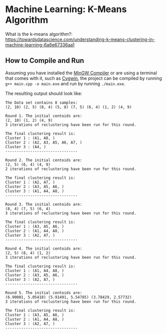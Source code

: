# Machine Learning: K-Means Algorithm
What is the k-means algorithm?:<br/>
https://towardsdatascience.com/understanding-k-means-clustering-in-machine-learning-6a6e67336aa1

## How to Compile and Run
Assuming you have installed the [MinGW Compiler](http://www.mingw.org/) or are using a terminal that comes with it, such as [Cygwin](https://www.cygwin.com/), the project can be compiled by running `g++ main.cpp -o main.exe` and run by running `./main.exe`.

The resulting output should look like: <br/>
```
The Data set contains 8 samples:
(2, 10) (2, 5) (8, 4) (5, 8) (7, 5) (6, 4) (1, 2) (4, 9)

Round 1. The initial centoids are:
(2, 10) (1, 2) (4, 9)
3 iterations of reclustering have been run for this round.

The final clustering result is:
Cluster 1 : (A1, A8, )
Cluster 2 : (A2, A3, A5, A6, A7, )
Cluster 3 : (A4, )
--------------------------------

Round 2. The initial centoids are:
(2, 5) (6, 4) (4, 9)
2 iterations of reclustering have been run for this round.

The final clustering result is:
Cluster 1 : (A2, A7, )
Cluster 2 : (A3, A5, A6, )
Cluster 3 : (A1, A4, A8, )
--------------------------------

Round 3. The initial centoids are:
(8, 4) (7, 5) (6, 4)
3 iterations of reclustering have been run for this round.

The final clustering result is:
Cluster 1 : (A3, A5, A6, )
Cluster 2 : (A1, A4, A8, )
Cluster 3 : (A2, A7, )
--------------------------------

Round 4. The initial centoids are:
(2, 5) (8, 4) (1, 2)
3 iterations of reclustering have been run for this round.

The final clustering result is:
Cluster 1 : (A1, A4, A8, )
Cluster 2 : (A3, A5, A6, )
Cluster 3 : (A2, A7, )
--------------------------------

Round 5. The initial centoids are:
(6.90001, 5.05418) (5.91491, 5.54785) (3.78429, 2.57732)
3 iterations of reclustering have been run for this round.

The final clustering result is:
Cluster 1 : (A3, A5, A6, )
Cluster 2 : (A1, A4, A8, )
Cluster 3 : (A2, A7, )
--------------------------------
```
